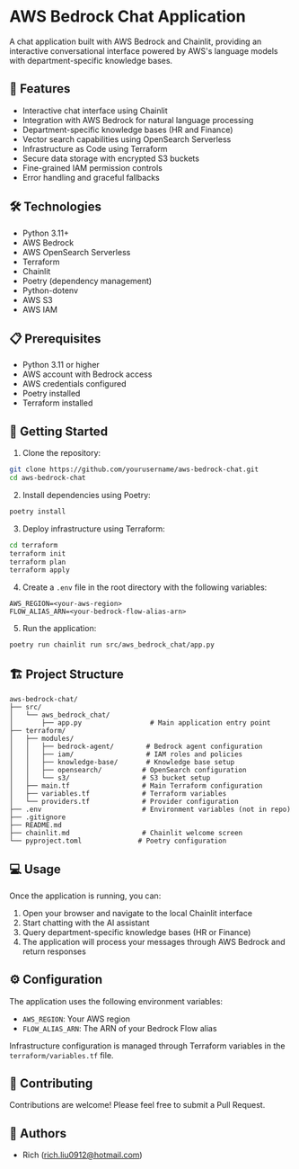 # AWS Bedrock Chat Application

A chat application built with AWS Bedrock and Chainlit, providing an interactive conversational interface powered by AWS's language models with department-specific knowledge bases.

## 🌟 Features

- Interactive chat interface using Chainlit
- Integration with AWS Bedrock for natural language processing
- Department-specific knowledge bases (HR and Finance)
- Vector search capabilities using OpenSearch Serverless
- Infrastructure as Code using Terraform
- Secure data storage with encrypted S3 buckets
- Fine-grained IAM permission controls
- Error handling and graceful fallbacks

## 🛠️ Technologies

- Python 3.11+
- AWS Bedrock
- AWS OpenSearch Serverless
- Terraform
- Chainlit
- Poetry (dependency management)
- Python-dotenv
- AWS S3
- AWS IAM

## 📋 Prerequisites

- Python 3.11 or higher
- AWS account with Bedrock access
- AWS credentials configured
- Poetry installed
- Terraform installed

## 🚀 Getting Started

1. Clone the repository:

```bash
git clone https://github.com/yourusername/aws-bedrock-chat.git
cd aws-bedrock-chat
```

2. Install dependencies using Poetry:

```bash
poetry install
```

3. Deploy infrastructure using Terraform:

```bash
cd terraform
terraform init
terraform plan
terraform apply
```

4. Create a `.env` file in the root directory with the following variables:
```env
AWS_REGION=<your-aws-region>
FLOW_ALIAS_ARN=<your-bedrock-flow-alias-arn>
```

5. Run the application:
```bash
poetry run chainlit run src/aws_bedrock_chat/app.py
```

## 🏗️ Project Structure

```
aws-bedrock-chat/
├── src/
│   └── aws_bedrock_chat/
│       ├── app.py                 # Main application entry point
├── terraform/
│   ├── modules/
│   │   ├── bedrock-agent/        # Bedrock agent configuration
│   │   ├── iam/                  # IAM roles and policies
│   │   ├── knowledge-base/       # Knowledge base setup
│   │   ├── opensearch/          # OpenSearch configuration
│   │   └── s3/                  # S3 bucket setup
│   ├── main.tf                  # Main Terraform configuration
│   ├── variables.tf             # Terraform variables
│   └── providers.tf             # Provider configuration
├── .env                         # Environment variables (not in repo)
├── .gitignore
├── README.md
├── chainlit.md                  # Chainlit welcome screen
└── pyproject.toml              # Poetry configuration
```

## 💻 Usage

Once the application is running, you can:
1. Open your browser and navigate to the local Chainlit interface
2. Start chatting with the AI assistant
3. Query department-specific knowledge bases (HR or Finance)
4. The application will process your messages through AWS Bedrock and return responses

## ⚙️ Configuration

The application uses the following environment variables:
- `AWS_REGION`: Your AWS region
- `FLOW_ALIAS_ARN`: The ARN of your Bedrock Flow alias

Infrastructure configuration is managed through Terraform variables in the `terraform/variables.tf` file.

## 🤝 Contributing

Contributions are welcome! Please feel free to submit a Pull Request.

## 👥 Authors

- Rich (rich.liu0912@hotmail.com)
